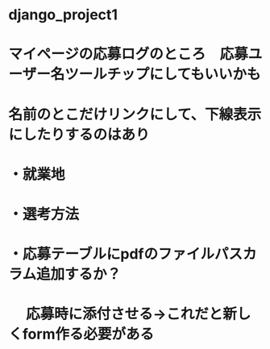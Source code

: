 # django_project1
# マイページの応募ログのところ　応募ユーザー名ツールチップにしてもいいかも
# 名前のとこだけリンクにして、下線表示にしたりするのはあり
# ・就業地
# ・選考方法
# ・応募テーブルにpdfのファイルパスカラム追加するか？
# 　 応募時に添付させる→これだと新しくform作る必要がある
